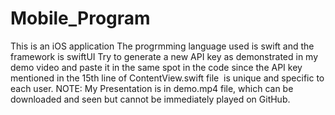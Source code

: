 # Mobile_Program
This is an iOS application
The progrmming language used is swift and the framework is swiftUI
Try to generate a new API key as demonstrated in my demo video and paste it in the same spot in the code since the API key mentioned in the 15th line of ContentView.swift file  is unique and specific to each user.
NOTE: My Presentation is in demo.mp4 file, which can be downloaded and seen but cannot be immediately played on GitHub.
